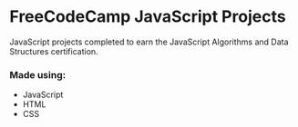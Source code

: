 # FreeCodeCamp JavaScript Projects

JavaScript projects completed to earn the JavaScript Algorithms and Data Structures certification.

### Made using:

* JavaScript
* HTML
* CSS
